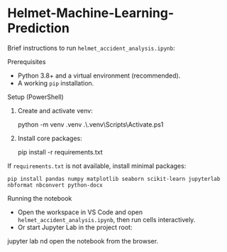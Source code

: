 # Helmet-Machine-Learning-Prediction

Brief instructions to run `helmet_accident_analysis.ipynb`:

Prerequisites
- Python 3.8+ and a virtual environment (recommended).
- A working `pip` installation.

Setup (PowerShell)
1. Create and activate venv:

	python -m venv .venv
	.\\.venv\\Scripts\\Activate.ps1

2. Install core packages:

	pip install -r requirements.txt

If `requirements.txt` is not available, install minimal packages:

	pip install pandas numpy matplotlib seaborn scikit-learn jupyterlab nbformat nbconvert python-docx

Running the notebook
- Open the workspace in VS Code and open `helmet_accident_analysis.ipynb`, then run cells interactively.
- Or start Jupyter Lab in the project root:

jupyter lab nd open the notebook from the browser.